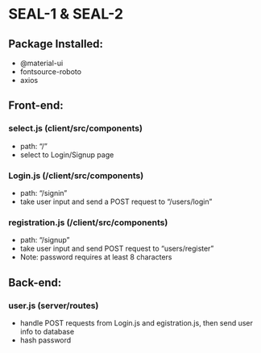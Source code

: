 # SEAL-1 & SEAL-2

## Package Installed:
- @material-ui
- fontsource-roboto
- axios

## Front-end:

### select.js (client/src/components)

- path: “/”
- select to Login/Signup page

### Login.js (/client/src/components)

- path: “/signin”
- take user input and send a POST request to “/users/login”

### registration.js (/client/src/components)

- path: “/signup”
- take user input and send POST request to “users/register”
- Note: password requires at least 8 characters

## Back-end:

### user.js (server/routes)

- handle POST requests from Login.js and egistration.js, then send user info to database
- hash password

